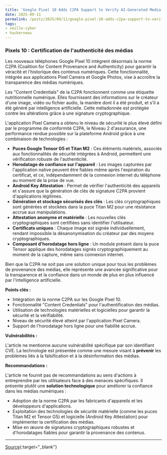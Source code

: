 ```yaml
---
title: 'Google Pixel 10 Adds C2PA Support to Verify AI-Generated Media Authenticity'
date: 2025-09-11
permalink: /posts/2025/09/11/google-pixel-10-adds-c2pa-support-to-verify-ai-generated-media-authenticity/
tags:
- veille-cyber
- hackernews
---
```

### Pixels 10 : Certification de l'authenticité des médias

Les nouveaux téléphones Google Pixel 10 intègrent désormais la norme C2PA (Coalition for Content Provenance and Authenticity) pour garantir la véracité et l'historique des contenus numériques. Cette fonctionnalité, intégrée aux applications Pixel Camera et Google Photos, vise à accroître la transparence des médias numériques.

Les "Content Credentials" de la C2PA fonctionnent comme une étiquette nutritionnelle numérique. Elles fournissent des informations sur le créateur d'une image, vidéo ou fichier audio, la manière dont il a été produit, et s'il a été généré par intelligence artificielle. Cette métadonnée est protégée contre les altérations grâce à une signature cryptographique.

L'application Pixel Camera a obtenu le niveau de sécurité le plus élevé défini par le programme de conformité C2PA, le Niveau 2 d'assurance, une performance rendue possible sur la plateforme Android grâce à une combinaison de technologies :

*   **Puces Google Tensor G5 et Titan M2** : Ces éléments matériels, associés aux fonctionnalités de sécurité intégrées à Android, permettent une vérification robuste de l'authenticité.
*   **Horodatage de confiance sur l'appareil** : Les images capturées par l'application native peuvent être fiables même après l'expiration du certificat, et ce, indépendamment de la connexion internet du téléphone au moment de la prise de vue.
*   **Android Key Attestation** : Permet de vérifier l'authenticité des appareils et s'assure que la génération de clés de signature C2PA provient d'applications légitimes.
*   **Génération et stockage sécurisés des clés** : Les clés cryptographiques sont générées et stockées dans la puce Titan M2 pour une résistance accrue aux manipulations.
*   **Attestation anonyme et matérielle** : Les nouvelles clés cryptographiques sont certifiées sans identifier l'utilisateur.
*   **Certificats uniques** : Chaque image est signée individuellement, rendant impossible la désanonymisation du créateur par des moyens cryptographiques.
*   **Composant d'horodatage hors ligne** : Un module présent dans la puce Tensor applique des horodatages signés cryptographiquement au moment de la capture, même sans connexion internet.

Bien que la C2PA ne soit pas une solution unique pour tous les problèmes de provenance des médias, elle représente une avancée significative pour la transparence et la confiance dans un monde de plus en plus influencé par l'intelligence artificielle.

**Points clés :**

*   Intégration de la norme C2PA sur les Google Pixel 10.
*   Fonctionnalité "Content Credentials" pour l'authentification des médias.
*   Utilisation de technologies matérielles et logicielles pour garantir la sécurité et la vérifiabilité.
*   Niveau de sécurité élevé atteint par l'application Pixel Camera.
*   Support de l'horodatage hors ligne pour une fiabilité accrue.

**Vulnérabilités :**

L'article ne mentionne aucune vulnérabilité spécifique par son identifiant CVE. La technologie est présentée comme une mesure visant à **prévenir** les problèmes liés à la falsification et à la désinformation des médias.

**Recommandations :**

L'article ne fournit pas de recommandations au sens d'actions à entreprendre par les utilisateurs face à des menaces spécifiques. Il présente plutôt une **solution technologique** pour améliorer la confiance dans les médias numériques :

*   Adoption de la norme C2PA par les fabricants d'appareils et les développeurs d'applications.
*   Exploitation des technologies de sécurité matérielle (comme les puces Titan M2 et Tensor G5) et logicielle (Android Key Attestation) pour implémenter la certification des médias.
*   Mise en œuvre de signatures cryptographiques robustes et d'horodatages fiables pour garantir la provenance des contenus.

---
[Source](https://thehackernews.com/2025/09/google-pixel-10-adds-c2pa-support-to.html){:target="_blank"}
